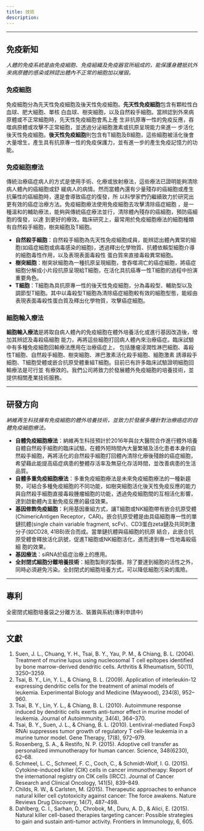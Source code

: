 ```yaml
---
title: 技術
description: 
---
```

---
## 免疫新知
*人體的免疫系統是由免疫細胞、免疫組織及免疫器官所組成的，能保護身體抵抗外來病原體的感染或辨認出體內不正常的細胞加以摧毀。*

### 免疫細胞
免疫細胞分為先天性免疫細胞及後天性免疫細胞。**先天性免疫細胞**包含有顆粒性白血球、肥大細胞、單核 白血球、樹突細胞，以及自然殺手細胞。當辨認到外來病原體或不正常細胞時，先天性免疫細胞會馬上產 生非抗原專一性的免疫反應，吞噬病原體或攻擊不正常細胞，並透過分泌細胞激素或抗原呈現能力來進一 步活化後天性免疫細胞。**後天性免疫細胞**則包含有T細胞及B細胞，這些細胞被活化後會大量增生，產生具有抗原專一性的免疫保護力，並有進一步的產生免疫記憶力的功能。

### 免疫細胞療法
傳統治療癌症病人的方式是使用手術、化療或放射療法，這些療法已證明能夠清除病人體內的癌細胞或舒 緩病人的病情。然而當體內還有少量殘存的癌細胞或產生抗藥性的癌細胞時，還是會導致癌症的復發，所 以科學家們仍繼續致力於研究出更有效的癌症治療方法。免疫細胞療法使用免疫細胞去攻擊清除癌症細胞 ，是一種溫和的輔助療法，能夠與傳統癌症療法並行，清除體內殘存的癌細胞，預防癌細胞的復發，以達 到更好的療效。臨床研究上，最常用於免疫細胞療法的細胞種類有自然殺手細胞，樹突細胞及T細胞。
- **自然殺手細胞**：自然殺手細胞為先天性免疫細胞成員，能辨認出體內異常的細胞(如癌症細胞或病毒感染的細胞)，透過釋出化學物質、抗體依賴型細胞介導的細胞毒性作用，以及表現表面毒殺性 蛋白質來直接毒殺異常細胞。
- **樹突細胞**：樹突狀細胞為一種抗原呈現細胞，會吞噬凋亡的癌症細胞，將癌症細胞分解成小片段抗原呈現給T細胞，在活化具抗癌專一性T細胞的過程中扮演重要角色。
- **T細胞**：T細胞為具抗原專一性的後天性免疫細胞，分為毒殺型、輔助型以及調節型T細胞。其中以毒殺型T細胞為清除癌症細胞較有效的細胞型態，能經由表現表面毒殺性蛋白質及釋出化學物質，攻擊癌症細胞。

### 細胞輸入療法
**細胞輸入療法**是將取自病人體內的免疫細胞在體外培養活化或進行基因改造後，增加其辨認及毒殺癌細胞 能力，再將這些細胞打回病人體內來治療癌症。臨床試驗中有多種免疫細胞回輸療法應用在治療癌症上， 包括腫瘤浸潤性淋巴細胞、毒殺性T細胞、自然殺手細胞、樹突細胞、淋巴激素活化殺手細胞、細胞激素 誘導殺手細胞、T細胞受體或嵌合抗原受體重組T細胞。目前已有許多臨床試驗證明細胞回輸療法是可行並 有療效的。我們公司將致力於發展體外免疫細胞的培養技術，並提供相關產業技術服務。

---

## 研發方向
*納維再生科技擁有免疫細胞的體外培養技術，並致力於發展多種針對治療癌症的自體免疫細胞療法。*  
- **自體免疫細胞療法**：納維再生科技預計於2016年與台大醫院合作進行體外培養自體自然殺手細胞的臨床試驗。在體外短時間內大量繁殖及活化患者本身的自然殺手細胞，再將活化的自然殺手細胞打回體內清除化療後殘餘的癌症細胞，希望藉此能提高癌症病患的整體存活率及無惡化存活時間，並改善病患的生活品質。
- **自體多重免疫細胞療法**：多重免疫細胞療法是未來免疫細胞療法的一種新趨勢，可結合多種免疫細胞的不同功能，如樹突細胞活化後天性免疫反應的能力與自然殺手細胞直接毒殺腫瘤細胞的功能，透過免疫細胞間的互相活化影響，達到啟動體內主動免疫反應的最佳效果。
- **基因修飾免疫細胞**：利用基因重組方式，讓T細胞或NK細胞帶有嵌合抗原受體(ChimericAntigen Receptor，CAR)。嵌合抗原受體是由具癌細胞專一性的單鏈抗體(single chain variable fragment, scFv)、CD3蛋白zeta鏈及共同刺激分子(如CD28, 41BB)崁合而成。當單鏈抗體與癌細胞的抗原 結合，此嵌合抗原受體會釋放活化訊號，促進T細胞或NK細胞活化，進而達到專一性地毒殺癌細 胞的效果。
- **基因療法**：siRNA於癌症治療上的應用。
- **全封閉式細胞分離培養技術**：細胞製劑的製備，除了要達到細胞的活性之外，同時必須避免污染。全封閉式的細胞培養方式，可以降低細胞污染的風險。

---

## 專利
全密閉式細胞培養袋之分離方法、裝置與系統(專利申請中)

---

## 文獻
1. Suen, J. L., Chuang, Y. H., Tsai, B. Y., Yau, P. M., & Chiang, B. L. (2004). Treatment of murine lupus using nucleosomal T cell epitopes identified by bone marrow-derived dendritic cells. Arthritis & Rheumatism, 50(11), 3250–3259.  
2. Tsai, B. Y., Lin, Y. L., & Chiang, B. L. (2009). Application of interleukin-12 expressing dendritic cells for the treatment of animal models of leukemia. Experimental Biology and Medicine (Maywood), 234(8), 952–960.  
3. Tsai, B. Y., Lin, Y. L., & Chiang, B. L. (2010). Autoimmune response induced by dendritic cells exerts anti-tumor effect in murine model of leukemia. Journal of Autoimmunity, 34(4), 364–370.  
4. Tsai, B. Y., Suen, J. L., & Chiang, B. L. (2010). Lentiviral-mediated Foxp3 RNAi suppresses tumor growth of regulatory T cell-like leukemia in a murine tumor model. Gene Therapy, 17(8), 972–979.  
5. Rosenberg, S. A., & Restifo, N. P. (2015). Adoptive cell transfer as personalized immunotherapy for human cancer. Science, 348(6230), 62–68.  
6. Schmeel, L. C., Schmeel, F. C., Coch, C., & Schmidt-Wolf, I. G. (2015). Cytokine-induced killer (CIK) cells in cancer immunotherapy: Report of the international registry on CIK cells (IRCC). Journal of Cancer Research and Clinical Oncology, 141(5), 839–849.  
7. Childs, R. W., & Carlsten, M. (2015). Therapeutic approaches to enhance natural killer cell cytotoxicity against cancer: The force awakens. Nature Reviews Drug Discovery, 14(7), 487–498.  
8. Dahlberg, C. I., Sarhan, D., Chrobok, M., Duru, A. D., & Alici, E. (2015). Natural killer cell-based therapies targeting cancer: Possible strategies to gain and sustain anti-tumor activity. Frontiers in Immunology, 6, 605.  
